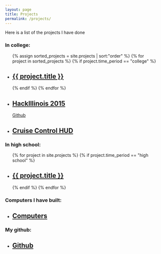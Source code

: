 ```yaml
---
layout: page
title: Projects
permalink: /projects/
---
```


Here is a list of the projects I have done

### In college:
<ul class="post-list">
{% assign sorted_projects = site.projects | sort:"order" %}
{% for project in sorted_projects %}
{% if project.time_period == "college" %}
  <li>
    <h2>
      <a class="post-link" href="{{ project.url | prepend: site.baseurl }}">{{ project.title }}</a>
    </h2>
  </li>
{% endif %} 
{% endfor %}
  <li>
    <h2>
      <a class="post-link" href="https://devpost.com/software/whattowatch">HackIllinois 2015</a>
    </h2>
    <a href="https://github.com/wgpierce/HackIllinois2015">Github</a>
  </li>
  <li>
    <h2>
      <a class="post-link" href="https://github.com/wgpierce/Cruise-Control-HUD">Cruise Control HUD</a>
    </h2>
  </li>
</ul>

### In high school:
<ul class="post-list">
{% for project in site.projects %}
{% if project.time_period == "high school" %}
  <li>
    <h2>
      <a class="post-link" href="{{ project.url | prepend: site.baseurl }}">{{ project.title }}</a>
    </h2>
  </li>
{% endif %}
{% endfor %}
</ul>

### Computers I have built:
<ul class="post-list">
  <li>
    <h2>
      <a class="post-link" href="https://pcpartpicker.com/user/JudgeVanadium/builds/">Computers</a>
    </h2>
  </li>
</ul>

### My github:
<ul class="post-list">
  <li>
    <h2>
      <a class="post-link" href="https://github.com/{{ site.github_username }}">Github</a>
    </h2>
  </li>
</ul>

<a>
